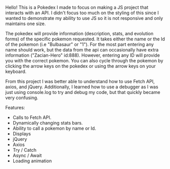 Hello! This is a Pokedex I made to focus on making a JS project that interacts with an API. I didn't focus too much on the styling of this since I wanted to demonstrate my ability to use JS so it is not responsive and only maintains one size.

The pokedex will provide information (description, stats, and evolution forms) of the specific pokemon requested. It takes either the name or the Id of the pokemon (i.e "Bulbasaur" or "1"). For the most part entering any name should work, but the data from the api can occasionally have extra information ("Zacian-Hero" id:888). However, entering any ID will provide you with the correct pokemon. You can also cycle through the pokemon by clicking the arrow keys on the pokedex or using the arrow keys on your keyboard. 

From this project I was better able to understand how to use Fetch API, axios, and jQuery. Additionally, I learned how to use a debugger as I was just using console.log to try and debug my code, but that quickly became very confusing.

Features: 
- Calls to Fetch API.
- Dynamically changing stats bars.
- Ability to call a pokemon by name or Id.
- Displays 
- jQuery
- Axios
- Try / Catch
- Async / Await
- Loading animation
